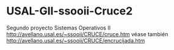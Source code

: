 # USAL-GII-ssooii-Cruce2
Segundo proyecto Sistemas Operativos II http://avellano.usal.es/~ssooii/CRUCE/cruce.htm véase también http://avellano.usal.es/~ssooii/CRUCE/encrucijada.htm
